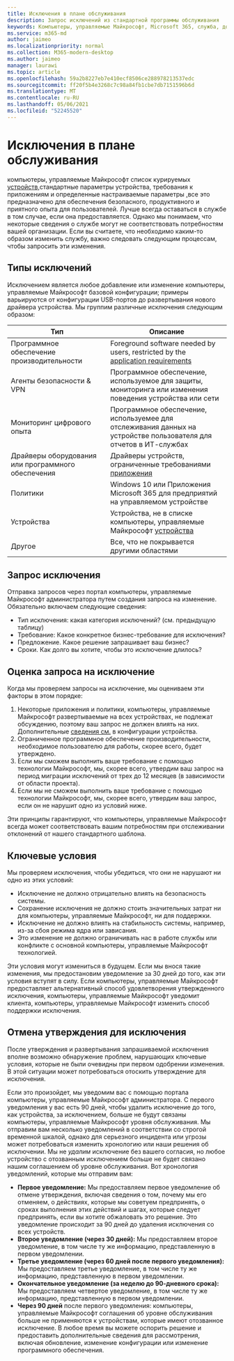 ```yaml
---
title: Исключения в плане обслуживания
description: Запрос исключений из стандартной программы обслуживания
keywords: Компьютеры, управляемые Майкрософт, Microsoft 365, служба, документация
ms.service: m365-md
author: jaimeo
ms.localizationpriority: normal
ms.collection: M365-modern-desktop
ms.author: jaimeo
manager: laurawi
ms.topic: article
ms.openlocfilehash: 59a2b8227eb7e410ecf8506ce288978213537edc
ms.sourcegitcommit: ff20f5b4e3268c7c98a84fb1cbe7db7151596b6d
ms.translationtype: MT
ms.contentlocale: ru-RU
ms.lasthandoff: 05/06/2021
ms.locfileid: "52245520"
---
```

# <a name="exceptions-to-the-service-plan"></a>Исключения в плане обслуживания

компьютеры, управляемые Майкрософт список курируемых [устройств,](device-policies.md)стандартные параметры устройства, требования к приложениям и определенные настраиваемые параметры [,](../working-with-managed-desktop/config-setting-overview.md)все это предназначено для обеспечения безопасного, продуктивного и приятного опыта для пользователей. Лучше всегда оставаться в службе в том случае, если она предоставляется. Однако мы понимаем, что некоторые сведения о службе могут не соответствовать потребностям вашей организации. Если вы считаете, что необходимо каким-то образом изменить службу, важно следовать следующим процессам, чтобы запросить эти изменения.
 
## <a name="types-of-exceptions"></a>Типы исключений

Исключением является любое добавление или изменение компьютеры, управляемые Майкрософт базовой конфигурации; примеры варьируются от конфигурации USB-портов до развертывания нового драйвера устройства. Мы группим различные исключения следующим образом:

|Тип  |Описание  |
|---------|---------|
|Программное обеспечение производительности     |  Foreground software needed by users, restricted by the [application requirements](mmd-app-requirements.md)       |
|Агенты безопасности & VPN     |  Программное обеспечение, используемое для защиты, мониторинга или изменения поведения устройства или сети       |
|Мониторинг цифрового опыта     |  Программное обеспечение, используемее для отслеживания данных на устройстве пользователя для отчетов в ИТ-службах       |
|Драйверы оборудования или программного обеспечения     |   Драйверы устройств, ограниченные требованиями [приложения](mmd-app-requirements.md)      |
|Политики     | Windows 10 или Приложения Microsoft 365 для предприятий на управляемом устройстве        |
|Устройства     | Устройства, не в списке компьютеры, управляемые Майкрософт [устройства](device-list.md)        |
|Другое     |  Все, что не покрывается другими областями       |
 
## <a name="request-an-exception"></a>Запрос исключения

Отправка запросов через портал компьютеры, управляемые Майкрософт администратора путем создания запроса на изменение. Обязательно включаем следующие сведения:

- Тип исключения: какая категория исключений? (см. предыдущую таблицу)
- Требование: Какое конкретное бизнес-требование для исключения?
- Предложение. Какое решение запрашивает ваш бизнес?
- Сроки. Как долго вы хотите, чтобы это исключение длилось? 

## <a name="how-we-assess-an-exception-request"></a>Оценка запроса на исключение

Когда мы проверяем запросы на исключение, мы оцениваем эти факторы в этом порядке:
 
1. Некоторые приложения и политики, компьютеры, управляемые Майкрософт развертываемые на всех устройствах, не подлежат обсуждению, поэтому ваш запрос не должен влиять на них. Дополнительные [сведения см.](device-policies.md) в конфигурации устройства.
2. Ограниченное программное обеспечение производительности, необходимое пользователю для работы, скорее всего, будет утверждено. 
3. Если мы сможем выполнить ваше требование с помощью технологии Майкрософт, мы, скорее всего, утвердим ваш запрос на период миграции исключений от трех до 12 месяцев (в зависимости от области проекта).
4. Если мы не сможем выполнить ваше требование с помощью технологии Майкрософт, мы, скорее всего, утвердим ваш запрос, если он не нарушит одно из условий ниже.  

Эти принципы гарантируют, что компьютеры, управляемые Майкрософт всегда может соответствовать вашим потребностям при отслеживании отклонений от нашего стандартного шаблона. 

## <a name="key-conditions"></a>Ключевые условия

Мы проверяем исключения, чтобы убедиться, что они не нарушают ни одно из этих условий:

- Исключение не должно отрицательно влиять на безопасность системы. 
- Сохранение исключения не должно стоить значительных затрат ни для компьютеры, управляемые Майкрософт, ни для поддержки.
- Исключение не должно влиять на стабильность системы, например, из-за сбоя режима ядра или зависания.
- Это изменение не должно ограничивать нас в работе службы или конфликте с основной компьютеры, управляемые Майкрософт технологией.

Эти условия могут измениться в будущем. Если мы внося такие изменения, мы предостановим уведомление за 30 дней до того, как эти условия вступят в силу.  Если компьютеры, управляемые Майкрософт предоставляет альтернативный способ удовлетворения утвержденного исключения, компьютеры, управляемые Майкрософт уведомит клиента, компьютеры, управляемые Майкрософт изменить способ поддержки исключения. 

## <a name="revoking-approval-for-an-exception"></a>Отмена утверждения для исключения

После утверждения и развертывания запрашиваемой исключения вполне возможно обнаружение проблем, нарушающих ключевые условия, которые не были очевидны при первом одобрении изменения. В этой ситуации может потребоваться отоскить утверждение для исключения.
 
Если это произойдет, мы уведомим вас с помощью портала компьютеры, управляемые Майкрософт администратора. С первого уведомления у вас есть 90 дней, чтобы удалить исключение до того, как устройства, за исключением, больше не будут связаны компьютеры, управляемые Майкрософт уровня обслуживания. Мы отправим вам несколько уведомлений в соответствии со строгой временной шкалой, однако для серьезного инцидента или угрозы может потребоваться изменить хронологию или наши решения об исключении. Мы не *удалим* исключение без вашего согласия, но любое устройство с отозванным исключением больше не будет связано нашим соглашением об уровне обслуживания. Вот хронология уведомлений, которые мы отправим вам:

- **Первое уведомление:** Мы предоставляем первое уведомление об отмене утверждения, включая сведения о том, почему мы его отменяем, о действиях, которые мы советуем предпринять, о сроках выполнения этих действий и шагах, которые следует предпринять, если вы хотите обжаловать это решение. Это уведомление происходит за 90 дней до удаления исключения со всех устройств. 
- **Второе уведомление (через 30 дней):** Мы предоставляем второе уведомление, в том числе ту же информацию, представленную в первом уведомлении. 
- **Третье уведомление (через 60 дней после первого уведомления):** Мы предоставляем третье уведомление, в том числе ту же информацию, представленную в первом уведомлении. 
- **Окончательное уведомление (за неделю до 90-дневного срока):** Мы предоставляем четвертое уведомление, в том числе ту же информацию, представленную в первом уведомлении.
- **Через 90 дней** после первого уведомления: компьютеры, управляемые Майкрософт соглашения об уровне обслуживания больше не применяются к устройствам, которые имеют отозванное исключение. В любое время вы можете оспорить решение и предоставить дополнительные сведения для рассмотрения, включая обновление, изменение конфигурации или изменение программного обеспечения. 


